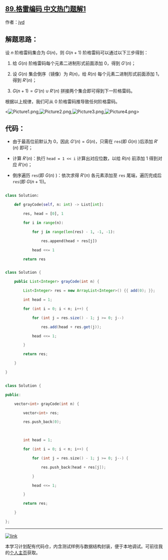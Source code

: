 ## [89.格雷编码 中文热门题解1](https://leetcode.cn/problems/gray-code/solutions/100000/gray-code-jing-xiang-fan-she-fa-by-jyd)

作者：[jyd](https://leetcode.cn/u/jyd)

## 解题思路：

设 $n$ 阶格雷码集合为 $G(n)$，则 $G(n+1)$ 阶格雷码可以通过以下三步得到：

1. 给 $G(n)$ 阶格雷码每个元素二进制形式前面添加 $0$，得到 $G'(n)$；
2. 设 $G(n)$ 集合倒序（镜像）为 $R(n)$，给 $R(n)$ 每个元素二进制形式前面添加 $1$，得到 $R'(n)$；
3. $G(n+1) = G'(n) ∪ R'(n)$ 拼接两个集合即可得到下一阶格雷码。

根据以上规律，我们可从 $0$ 阶格雷码推导致任何阶格雷码。

<![Picture1.png](https://pic.leetcode-cn.com/6c8d62ea7150ece8ed135e6d29bc614eb4022d136b08f3640132fb66e40694c4-Picture1.png),![Picture2.png](https://pic.leetcode-cn.com/e3dcfa34510e7625bfa170388389b14e7fc79e21486db077aac41acf044133f8-Picture2.png),![Picture3.png](https://pic.leetcode-cn.com/d0df7e038c396acf7c5283e8080963ecefe2ab37d4b607982eb3e40b1e5ee03b-Picture3.png),![Picture4.png](https://pic.leetcode-cn.com/28acf6d5b1fae0fb2dddbedd7ac92ffeee8902cd28233bdfb08b52af411a9bb2-Picture4.png)>

## 代码：

- 由于最高位前默认为 $0$，因此 $G'(n) = G(n)$，只需在 `res`(即 $G(n)$ )后添加 $R'(n)$ 即可；
- 计算 $R'(n)$：执行 `head = 1 << i` 计算出对应位数，以给 $R(n)$ 前添加 $1$ 得到对应 $R'(n)$；
- 倒序遍历 `res`(即 $G(n)$ )：依次求得 $R'(n)$ 各元素添加至 `res` 尾端，遍历完成后 `res`(即 $G(n+1)$)。

```Python []
class Solution:
    def grayCode(self, n: int) -> List[int]:
        res, head = [0], 1
        for i in range(n):
            for j in range(len(res) - 1, -1, -1):
                res.append(head + res[j])
            head <<= 1
        return res
```

```Java []
class Solution {
    public List<Integer> grayCode(int n) {
        List<Integer> res = new ArrayList<Integer>() {{ add(0); }};
        int head = 1;
        for (int i = 0; i < n; i++) {
            for (int j = res.size() - 1; j >= 0; j--)
                res.add(head + res.get(j));
            head <<= 1;
        }
        return res;
    }
}
```

```C++ []
class Solution {
public:
    vector<int> grayCode(int n) {
        vector<int> res;
        res.push_back(0);
        
        int head = 1;
        for (int i = 0; i < n; i++) {
            for (int j = res.size() - 1; j >= 0; j--) {
                res.push_back(head + res[j]);
            }
            head <<= 1;
        }
        return res;
    }
};
```

---

[![link](https://pic.leetcode.cn/1692032516-LSqzdC-760_100_3.png)](https://leetcode.cn/studyplan/selected-coding-interview/)

本学习计划配有代码仓，内含测试样例与数据结构封装，便于本地调试。可前往我的[个人主页](https://leetcode.cn/u/jyd/)获取。